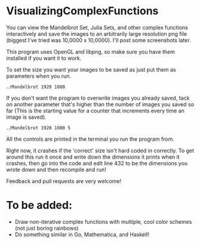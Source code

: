 VisualizingComplexFunctions
===========================

You can view the Mandelbrot Set, Julia Sets, and other complex functions interactively and save the images to an arbitrarily large resolution png file (biggest I've tried was 10,0000 x 10,0000). I'll post some screenshots later.

This program uses OpenGL and libpng, so make sure you have them installed if you want it to work.

To set the size you want your images to be saved as just put them as parameters when you run.

    ./Mandelbrot 1920 1080

If you don't want the program to overwrite images you already saved, tack on another parameter that's higher than the number of images you saved so far (This is the starting value for a counter that increments every time an image is saved).

    ./Mandelbrot 1920 1080 5

All the controls are printed in the terminal you run the program from.

Right now, it crashes if the 'correct' size isn't hard coded in correctly. To get around this run it once and write down the dimensions it prints when it crashes, then go into the code and edit line 432 to be the dimensions you wrote down and then recompile and run!

Feedback and pull requests are very welcome!

To be added:
============
- Draw non-iterative complex functions with multiple, cool color schemes (not just boring rainbows)
- Do something similar in Go, Mathematica, and Haskell!
